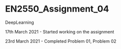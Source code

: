 # EN2550_Assignment_04
DeepLearning

17th March 2021 - Started working on the assignment

23rd March 2021 - Completed Problem 01, Problem 02

